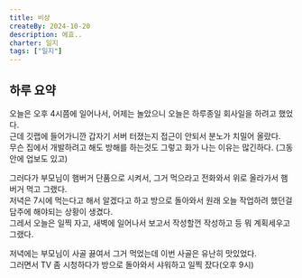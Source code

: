 ```yaml
---
title: 비상
createBy: 2024-10-20
description: 에효..
charter: 일지
tags: ["일지"]
---
```


## 하루 요약

오늘은 오후 4시쯤에 일어나서, 어제는 놀았으니 오늘은 하루종일 회사일을 하려고 했었다.  
근데 깃랩에 들어가니깐 갑자기 서버 터졌는지 접근이 안되서 분노가 치밀어 올랐다.  
무슨 집에서 개발하려고 해도 방해를 하는것도 그렇고 화가 나는 이유는 많긴하다. (그동안에 업보도 있고)

그러다가 부모님이 햄버거 단품으로 시켜서, 그거 먹으라고 전화와서 위로 올라가서 햄버거 먹고 그랬다.  
저녁은 7시에 먹는다고 해서 알겠다고 하고 방으로 돌아와서 원래 오늘 작업하려 했던걸 담주에 해야되는 상황이 생겼다.  
그레서 오늘은 일찍 자고, 새벽에 일어나서 보고서 작성할껀 작성하고 등 뭐 계획세우고 그랬다.

저녁에는 부모님이 사골 끓여서 그거 먹었는데 이번 사골은 유난히 맛있었다.  
그러면서 TV 좀 시청하다가 방으로 돌아와서 샤워하고 일찍 잤다(오후 9시)
